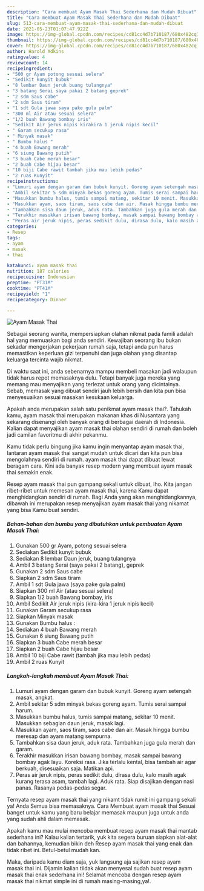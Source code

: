 ```yaml
---
description: "Cara membuat Ayam Masak Thai Sederhana dan Mudah Dibuat"
title: "Cara membuat Ayam Masak Thai Sederhana dan Mudah Dibuat"
slug: 513-cara-membuat-ayam-masak-thai-sederhana-dan-mudah-dibuat
date: 2021-05-23T01:07:47.922Z
image: https://img-global.cpcdn.com/recipes/cd81cc4d7b710187/680x482cq70/ayam-masak-thai-foto-resep-utama.jpg
thumbnail: https://img-global.cpcdn.com/recipes/cd81cc4d7b710187/680x482cq70/ayam-masak-thai-foto-resep-utama.jpg
cover: https://img-global.cpcdn.com/recipes/cd81cc4d7b710187/680x482cq70/ayam-masak-thai-foto-resep-utama.jpg
author: Harold Adkins
ratingvalue: 4
reviewcount: 14
recipeingredient:
- "500 gr Ayam potong sesuai selera"
- "Sedikit kunyit bubuk"
- "8 lembar Daun jeruk buang tulangnya"
- "3 batang Serai saya pakai 2 batang geprek"
- "2 sdm Saus cabe"
- "2 sdm Saus tiram"
- "1 sdt Gula jawa saya pake gula palm"
- "300 ml Air atau sesuai selera"
- "1/2 buah Bawang bombay iris"
- "Sedikit Air jeruk nipis kirakira 1 jeruk nipis kecil"
- " Garam secukup rasa"
- " Minyak masak"
- " Bumbu halus "
- "4 buah Bawang merah"
- "6 siung Bawang putih"
- "3 buah Cabe merah besar"
- "2 buah Cabe hijau besar"
- "10 biji Cabe rawit tambah jika mau lebih pedas"
- "2 ruas Kunyit"
recipeinstructions:
- "Lumuri ayam dengan garam dan bubuk kunyit. Goreng ayam setengah masak, angkat."
- "Ambil sekitar 5 sdm minyak bekas goreng ayam. Tumis serai sampai harum."
- "Masukkan bumbu halus, tumis sampai matang, sekitar 10 menit. Masukkan sebagian daun jeruk, masak lagi."
- "Masukkan ayam, saos tiram, saos cabe dan air. Masak hingga bumbu meresap dan ayam matang sempurna."
- "Tambahkan sisa daun jeruk, aduk rata. Tambahkan juga gula merah dan garam."
- "Terakhir masukkan irisan bawang bombay, masak sampai bawang bombay agak layu. Koreksi rasa. Jika terlalu kental, bisa tambah air agar berkuah, disesuaikan saja. Matikan api."
- "Peras air jeruk nipis, peras sedikit dulu, dirasa dulu, kalo masih agak kurang terasa asam, tambah lagi. Aduk rata. Siap disajikan dengan nasi panas. Rasanya pedas-pedas segar."
categories:
- Resep
tags:
- ayam
- masak
- thai

katakunci: ayam masak thai 
nutrition: 187 calories
recipecuisine: Indonesian
preptime: "PT31M"
cooktime: "PT41M"
recipeyield: "1"
recipecategory: Dinner

---
```



![Ayam Masak Thai](https://img-global.cpcdn.com/recipes/cd81cc4d7b710187/680x482cq70/ayam-masak-thai-foto-resep-utama.jpg)

Sebagai seorang wanita, mempersiapkan olahan nikmat pada famili adalah hal yang memuaskan bagi anda sendiri. Kewajiban seorang ibu bukan sekadar mengerjakan pekerjaan rumah saja, tetapi anda pun harus memastikan keperluan gizi terpenuhi dan juga olahan yang disantap keluarga tercinta wajib nikmat.

Di waktu  saat ini, anda sebenarnya mampu membeli masakan jadi walaupun tidak harus repot memasaknya dulu. Tetapi banyak juga mereka yang memang mau menyajikan yang terlezat untuk orang yang dicintainya. Sebab, memasak yang dibuat sendiri jauh lebih bersih dan kita pun bisa menyesuaikan sesuai masakan kesukaan keluarga. 



Apakah anda merupakan salah satu penikmat ayam masak thai?. Tahukah kamu, ayam masak thai merupakan makanan khas di Nusantara yang sekarang disenangi oleh banyak orang di berbagai daerah di Indonesia. Kalian dapat menyajikan ayam masak thai olahan sendiri di rumah dan boleh jadi camilan favoritmu di akhir pekanmu.

Kamu tidak perlu bingung jika kamu ingin menyantap ayam masak thai, lantaran ayam masak thai sangat mudah untuk dicari dan kita pun bisa mengolahnya sendiri di rumah. ayam masak thai dapat dibuat lewat beragam cara. Kini ada banyak resep modern yang membuat ayam masak thai semakin enak.

Resep ayam masak thai pun gampang sekali untuk dibuat, lho. Kita jangan ribet-ribet untuk memesan ayam masak thai, karena Kamu dapat menghidangkan sendiri di rumah. Bagi Anda yang akan menghidangkannya, dibawah ini merupakan resep menyajikan ayam masak thai yang nikamat yang bisa Kamu buat sendiri.

<!--inarticleads1-->

##### Bahan-bahan dan bumbu yang dibutuhkan untuk pembuatan Ayam Masak Thai:

1. Gunakan 500 gr Ayam, potong sesuai selera
1. Sediakan Sedikit kunyit bubuk
1. Sediakan 8 lembar Daun jeruk, buang tulangnya
1. Ambil 3 batang Serai (saya pakai 2 batang), geprek
1. Gunakan 2 sdm Saus cabe
1. Siapkan 2 sdm Saus tiram
1. Ambil 1 sdt Gula jawa (saya pake gula palm)
1. Siapkan 300 ml Air (atau sesuai selera)
1. Siapkan 1/2 buah Bawang bombay, iris
1. Ambil Sedikit Air jeruk nipis (kira-kira 1 jeruk nipis kecil)
1. Gunakan  Garam secukup rasa
1. Siapkan  Minyak masak
1. Gunakan  Bumbu halus :
1. Sediakan 4 buah Bawang merah
1. Gunakan 6 siung Bawang putih
1. Siapkan 3 buah Cabe merah besar
1. Siapkan 2 buah Cabe hijau besar
1. Ambil 10 biji Cabe rawit (tambah jika mau lebih pedas)
1. Ambil 2 ruas Kunyit




<!--inarticleads2-->

##### Langkah-langkah membuat Ayam Masak Thai:

1. Lumuri ayam dengan garam dan bubuk kunyit. Goreng ayam setengah masak, angkat.
1. Ambil sekitar 5 sdm minyak bekas goreng ayam. Tumis serai sampai harum.
1. Masukkan bumbu halus, tumis sampai matang, sekitar 10 menit. Masukkan sebagian daun jeruk, masak lagi.
1. Masukkan ayam, saos tiram, saos cabe dan air. Masak hingga bumbu meresap dan ayam matang sempurna.
1. Tambahkan sisa daun jeruk, aduk rata. Tambahkan juga gula merah dan garam.
1. Terakhir masukkan irisan bawang bombay, masak sampai bawang bombay agak layu. Koreksi rasa. Jika terlalu kental, bisa tambah air agar berkuah, disesuaikan saja. Matikan api.
1. Peras air jeruk nipis, peras sedikit dulu, dirasa dulu, kalo masih agak kurang terasa asam, tambah lagi. Aduk rata. Siap disajikan dengan nasi panas. Rasanya pedas-pedas segar.




Ternyata resep ayam masak thai yang nikamt tidak rumit ini gampang sekali ya! Anda Semua bisa memasaknya. Cara Membuat ayam masak thai Sesuai banget untuk kamu yang baru belajar memasak maupun juga untuk anda yang sudah ahli dalam memasak.

Apakah kamu mau mulai mencoba membuat resep ayam masak thai mantab sederhana ini? Kalau kalian tertarik, yuk kita segera buruan siapkan alat-alat dan bahannya, kemudian bikin deh Resep ayam masak thai yang enak dan tidak ribet ini. Betul-betul mudah kan. 

Maka, daripada kamu diam saja, yuk langsung aja sajikan resep ayam masak thai ini. Dijamin kalian tiidak akan menyesal sudah buat resep ayam masak thai enak sederhana ini! Selamat mencoba dengan resep ayam masak thai nikmat simple ini di rumah masing-masing,ya!.

